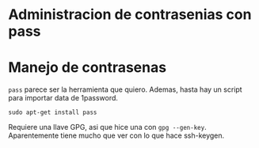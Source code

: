 # Administracion de contrasenias con pass


# Manejo de contrasenas

`pass` parece ser la herramienta que quiero. Ademas, hasta hay un script para importar data de 1password.

`sudo apt-get install pass`

Requiere una llave GPG, asi que hice una con `gpg --gen-key`. Aparentemente tiene mucho que ver con lo que hace ssh-keygen.
